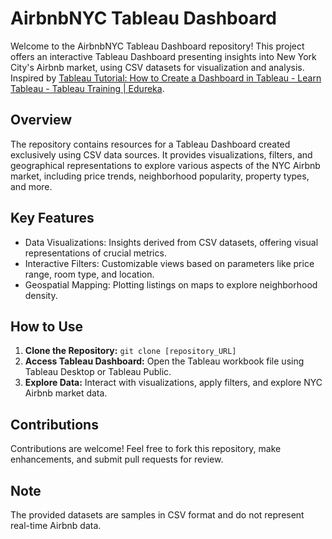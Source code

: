 # AirbnbNYC Tableau Dashboard 

Welcome to the AirbnbNYC Tableau Dashboard repository! This project offers an interactive Tableau Dashboard presenting insights into New York City's Airbnb market, using CSV datasets for visualization and analysis. Inspired by [Tableau Tutorial: How to Create a Dashboard in Tableau - Learn Tableau - Tableau Training | Edureka](https://www.youtube.com/watch?v=47_JlqPxKjY).

## Overview
The repository contains resources for a Tableau Dashboard created exclusively using CSV data sources. It provides visualizations, filters, and geographical representations to explore various aspects of the NYC Airbnb market, including price trends, neighborhood popularity, property types, and more.

## Key Features
- Data Visualizations: Insights derived from CSV datasets, offering visual representations of crucial metrics.
- Interactive Filters: Customizable views based on parameters like price range, room type, and location.
- Geospatial Mapping: Plotting listings on maps to explore neighborhood density.

## How to Use
1. **Clone the Repository:** `git clone [repository_URL]`
2. **Access Tableau Dashboard:** Open the Tableau workbook file using Tableau Desktop or Tableau Public.
3. **Explore Data:** Interact with visualizations, apply filters, and explore NYC Airbnb market data.

## Contributions
Contributions are welcome! Feel free to fork this repository, make enhancements, and submit pull requests for review.

## Note
The provided datasets are samples in CSV format and do not represent real-time Airbnb data.
